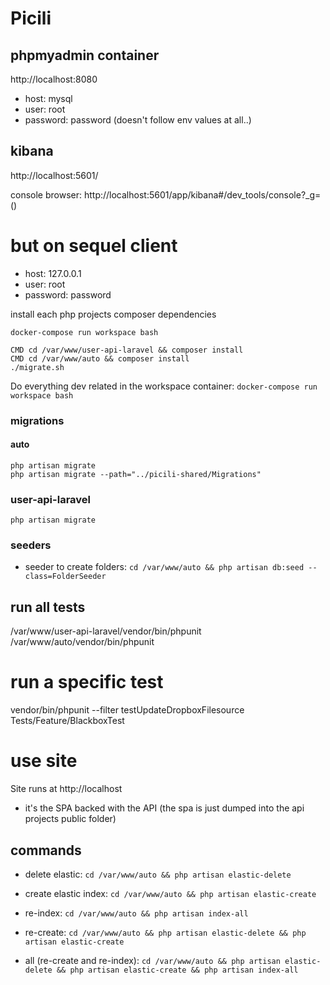 # Picili

## phpmyadmin container

http://localhost:8080
- host: mysql
- user: root
- password: password
(doesn't follow env values at all..)

## kibana

http://localhost:5601/

console browser: http://localhost:5601/app/kibana#/dev_tools/console?_g=()

# but on sequel client
- host: 127.0.0.1
- user: root
- password: password

install each php projects composer dependencies

```
docker-compose run workspace bash

CMD cd /var/www/user-api-laravel && composer install
CMD cd /var/www/auto && composer install
./migrate.sh
```

Do everything dev related in the workspace container:
`docker-compose run workspace bash`


### migrations

#### auto
```
php artisan migrate
php artisan migrate --path="../picili-shared/Migrations"
```
### user-api-laravel
```
php artisan migrate
```

### seeders

- seeder to create folders: `cd /var/www/auto && php artisan db:seed --class=FolderSeeder`

## run all tests

/var/www/user-api-laravel/vendor/bin/phpunit
/var/www/auto/vendor/bin/phpunit

# run a specific test

vendor/bin/phpunit --filter testUpdateDropboxFilesource Tests/Feature/BlackboxTest

# use site

Site runs at http://localhost
- it's the SPA backed with the API (the spa is just dumped into the api projects public folder)

## commands

- delete elastic: `cd /var/www/auto && php artisan elastic-delete`
- create elastic index: `cd /var/www/auto && php artisan elastic-create`
- re-index: `cd /var/www/auto && php artisan index-all`

- re-create: `cd /var/www/auto && php artisan elastic-delete && php artisan elastic-create`
- all (re-create and re-index): `cd /var/www/auto && php artisan elastic-delete && php artisan elastic-create && php artisan index-all`